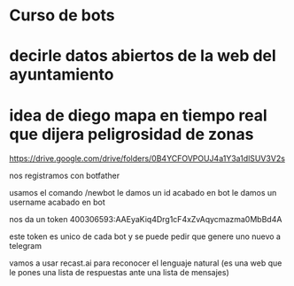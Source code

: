 # Curso de bots
# decirle datos abiertos de la web del ayuntamiento

# idea de diego mapa en tiempo real que dijera peligrosidad de zonas

https://drive.google.com/drive/folders/0B4YCFOVPOUJ4a1Y3a1dlSUV3V2s

nos registramos con botfather 

usamos el comando /newbot
le damos un id acabado en bot
le damos un username acabado en bot

nos da un token
400306593:AAEyaKiq4Drg1cF4xZvAqycmazma0MbBd4A

este token es unico de cada bot y se puede pedir que genere uno nuevo a telegram

vamos a usar recast.ai para reconocer el lenguaje natural (es una web que le pones una lista de respuestas ante una lista de mensajes)